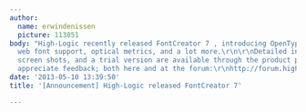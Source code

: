 ```yaml
---
author:
  name: erwindenissen
  picture: 113051
body: "High-Logic recently released FontCreator 7 , introducing OpenType layout features,
  web font support, optical metrics, and a lot more.\r\n\r\nDetailed information,
  screen shots, and a trial version are available through the product page.\r\nhttp://www.high-logic.com/font-editor/fontcreator.html\r\n\r\nWe
  appreciate feedback; both here and at the forum:\r\nhttp://forum.high-logic.com/"
date: '2013-05-10 13:39:50'
title: '[Announcement] High-Logic released FontCreator 7'

---
```

